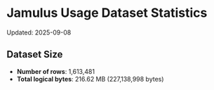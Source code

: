 # Jamulus Usage Dataset Statistics

Updated: 2025-09-08

## Dataset Size
- **Number of rows**: 1,613,481
- **Total logical bytes**: 216.62 MB (227,138,998 bytes)
